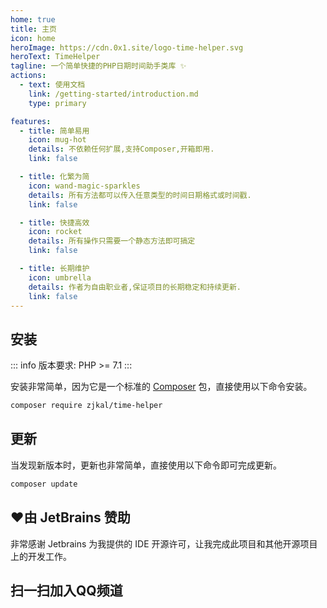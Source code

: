 ```yaml
---
home: true
title: 主页
icon: home
heroImage: https://cdn.0x1.site/logo-time-helper.svg
heroText: TimeHelper
tagline: 一个简单快捷的PHP日期时间助手类库 ✨
actions:
  - text: 使用文档
    link: /getting-started/introduction.md
    type: primary

features:
  - title: 简单易用
    icon: mug-hot
    details: 不依赖任何扩展,支持Composer,开箱即用.
    link: false

  - title: 化繁为简
    icon: wand-magic-sparkles
    details: 所有方法都可以传入任意类型的时间日期格式或时间戳.
    link: false

  - title: 快捷高效
    icon: rocket
    details: 所有操作只需要一个静态方法即可搞定
    link: false

  - title: 长期维护
    icon: umbrella
    details: 作者为自由职业者,保证项目的长期稳定和持续更新.
    link: false
---
```


## 安装

::: info
版本要求: PHP >= 7.1
:::

安装非常简单，因为它是一个标准的 [Composer](https://getcomposer.org/) 包，直接使用以下命令安装。

```bash
composer require zjkal/time-helper
```

## 更新

当发现新版本时，更新也非常简单，直接使用以下命令即可完成更新。

```bash
composer update
```

## ❤️由 JetBrains 赞助
非常感谢 Jetbrains 为我提供的 IDE 开源许可，让我完成此项目和其他开源项目上的开发工作。
<a href="https://www.jetbrains.com/">
  <img src="https://resources.jetbrains.com/storage/products/company/brand/logos/jb_beam.svg"  alt=""/>
</a>

## 扫一扫加入QQ频道
<a href="https://pd.qq.com/s/7h2hvcuxs">
  <img src="https://cdn.0x1.site/qrcode-qqpd.png"  alt=""/>
</a>

<!-- markdownlint-disable -->
